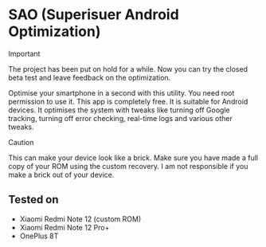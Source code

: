 # SAO (Superisuer Android Optimization)
> [!IMPORTANT]
> The project has been put on hold for a while. Now you can try the closed beta test and leave feedback on the optimization.

Optimise your smartphone in a second with this utility. You need root permission to use it. This app is completely free. It is suitable for Android devices. It optimises the system with tweaks like turning off Google tracking, turning off error checking, real-time logs and various other tweaks.
> [!CAUTION]
> This can make your device look like a brick. Make sure you have made a full copy of your ROM using the custom recovery. I am not responsible if you make a brick out of your device.
## Tested on
- Xiaomi Redmi Note 12 (custom ROM)
- Xiaomi Redmi Note 12 Pro+
- OnePlus 8T
